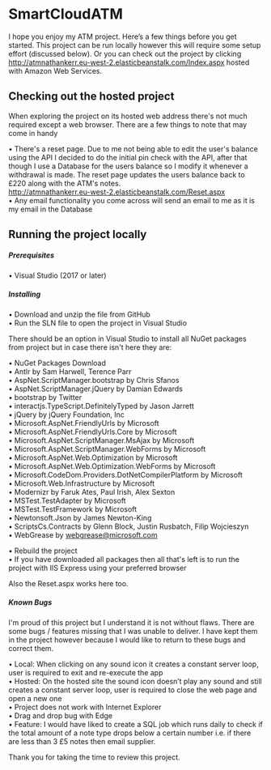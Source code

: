# SmartCloudATM
I hope you enjoy my ATM project. Here’s a few things before you get started.
This project can be run locally however this will require some setup effort (discussed below). Or you can check out the project by clicking http://atmnathankerr.eu-west-2.elasticbeanstalk.com/Index.aspx hosted with Amazon Web Services.

<h2> Checking out the hosted project </h2>

When exploring the project on its hosted web address there's not much required except a web browser. There are a few things to note that may come in handy

• There's a reset page. Due to me not being able to edit the user's balance using the API I decided to do the initial pin check with the API, after that though I use a Database for the users balance so I modify it whenever a withdrawal is made. The reset page updates the users balance back to £220 along with the ATM's notes.<br />
http://atmnathankerr.eu-west-2.elasticbeanstalk.com/Reset.aspx <br />
• Any email functionality you come across will send an email to me as it is my email in the Database

<h2> Running the project locally </h2>

<h5> Prerequisites </h5>

• Visual Studio (2017 or later)

<h5> Installing </h5>

• Download and unzip the file from GitHub<br />
• Run the SLN file to open the project in Visual Studio<br />

There should be an option in Visual Studio to install all NuGet packages from project but in case there isn't here they are:

• NuGet Packages Download<br />
• Antlr by Sam Harwell, Terence Parr<br />
• AspNet.ScriptManager.bootstrap by Chris Sfanos<br />
• AspNet.ScriptManager.jQuery by Damian Edwards<br />
• bootstrap by Twitter<br />
• interactjs.TypeScript.DefinitelyTyped by Jason Jarrett<br />
• jQuery by jQuery Foundation, Inc<br />
• Microsoft.AspNet.FriendlyUrls by Microsoft<br />
• Microsoft.AspNet.FriendlyUrls.Core by Microsoft<br />
• Microsoft.AspNet.ScriptManager.MsAjax by Microsoft<br />
• Microsoft.AspNet.ScriptManager.WebForms by Microsoft<br />
• Microsoft.AspNet.Web.Optimization by Microsoft<br />
• Microsoft.AspNet.Web.Optimization.WebForms by Microsoft<br />
• Microsoft.CodeDom.Providers.DotNetCompilerPlatform by Microsoft<br />
• Microsoft.Web.Infrastructure by Microsoft<br />
• Modernizr by Faruk Ates, Paul Irish, Alex Sexton<br />
• MSTest.TestAdapter  by Microsoft<br />
• MSTest.TestFramework  by Microsoft<br />
• Newtonsoft.Json by James Newton-King<br />
• ScriptsCs.Contracts by Glenn Block, Justin Rusbatch, Filip Wojcieszyn<br />
• WebGrease by webgrease@microsoft.com<br />

• Rebuild the project<br />
• If you have downloaded all packages then all that's left is to run the project with IIS Express using your preferred browser<br />

Also the Reset.aspx works here too.

<h5> Known Bugs </h5>

I'm proud of this project but I understand it is not without flaws. There are some bugs / features missing that I was unable to deliver.  I have kept them in the project however because I would like to return to these bugs and correct them.

•	Local: When clicking on any sound icon it creates a constant server loop, user is required to exit and re-execute the app<br />
•	Hosted: On the hosted site the sound icon doesn’t play any sound and still creates a constant server loop, user is required to close   the web page and open a new one<br />
• Project does not work with Internet Explorer<br />
• Drag and drop bug with Edge<br />
•	Feature: I would have liked to create a SQL job which runs daily to check if the total amount of a note type drops below a certain        number i.e. if there are less than 3 £5 notes then email supplier.

Thank you for taking the time to review this project. 
